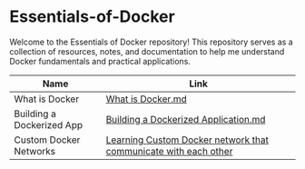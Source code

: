 # Essentials-of-Docker
Welcome to the Essentials of Docker repository! This repository serves as a collection of resources, notes, and documentation to help me understand Docker fundamentals and practical applications.

| Name | Link |
| ------ | ------ |
| What is Docker  | [What is Docker.md](https://github.com/Asfandiyark007/Essentials-of-Docker/blob/main/What%20is%20Docker.md) |
| Building a Dockerized App | [Building a Dockerized Application.md](https://github.com/Asfandiyark007/Essentials-of-Docker/blob/main/Building%20a%20Dockerized%20Application.md) |
| Custom Docker Networks | [Learning Custom Docker network that communicate with each other](https://github.com/Asfandiyark007/Essentials-of-Docker/blob/main/Learning_Custom_Docker_networks.md)|
